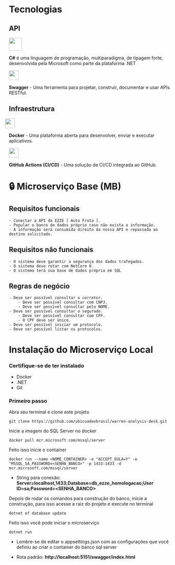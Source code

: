 # Tecnologias

## API


<img src="https://w7.pngwing.com/pngs/240/85/png-transparent-c.png" height="40" />

**C#** é uma linguagem de programação, multiparadigma, de tipagem forte, desenvolvida pela Microsoft como parte da plataforma .NET

<img src="https://static-00.iconduck.com/assets.00/swagger-icon-1024x1024-09037v1r.png" width="30" height="30" />

**Swagger** - Uma ferramenta para projetar, construir, documentar e usar APIs RESTful.

## Infraestrutura

<img src="https://www.proficom.de/blog//app/uploads/2018/09/Docker.png" style="margin-left: -12px" height="30" />

**Docker** - Uma plataforma aberta para desenvolver, enviar e executar aplicativos.

<img src="https://github.githubassets.com/images/modules/logos_page/GitHub-Mark.png" width="30" height="30" />

**GitHub Actions (CI/CD)** - Uma solução de CI/CD integrada ao GitHub.

# 🔒 Microserviço Base (MB)
## Requisitos funcionais
    - Conectar a API da EZZE [ Auto Frota ].
    - Popular o banco de dados próprio caso não exista a informação.
    - A informação será consumida direito da nossa API e repassada ao destino solicitado.

## Requisitos não funcionais
    - O sistema deve garantir a segurança dos dados trafegados.
    - O sistema deve rotar com NetCore 8.
    - O sistema terá sua base de dados própria em SQL

## Regras de negócio
    - Deve ser possível consultar o corretor.
        - Deve ser possível consultar com CNPJ.
        - Deve ser possível consultar pelo NOME.
    - Deve ser possível consultar o segurado.
        - Deve ser possível consultar com CPF.
        - O CPF deve ser único.
    - Deve ser possível iniciar um protocolo.
    - Deve ser possível listar os protocolos.

# Instalação do Microserviço Local

### Certifique-se de ter instalado

- Docker 
- .NET
- Git

### Primeiro passo

Abra seu terminal e clone este projeto

```shell
git clone https://github.com/ubicuadevbrasil/warren-analysis-desk.git
```

Inicie a imagem do SQL Server no docker 

```shell
docker pull mcr.microsoft.com/mssql/server
```

Feito isso inicie o container 

```shell
docker run --name <NOME_CONTAINER> -e "ACCEPT_EULA=Y" -e "MSSQL_SA_PASSWORD=<SENHA_BANCO>" -p 1433:1433 -d mcr.microsoft.com/mssql/server
```
- String para conexão: **Server=localhost,1433;Database=db_ezze_homologacao;User ID=sa;Password=<SENHA_BANCO>**

Depois de rodar os comandos para construção do banco, inicie a construção, para isso acesse a raiz do projeto e execute no terminal

```shell
dotnet ef database update
```

Feito isso você pode iniciar o microserviço

```shell
dotnet run
```
- Lembre-se de editar o appsettings.json com as configurações que você definiu ao criar o container do banco sql server

- Rota padrão: **http://localhost:5151/swagger/index.html**